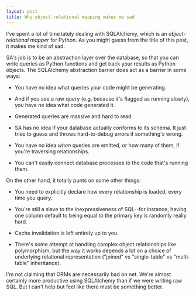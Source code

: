 ```yaml
---
layout: post
title: Why object-relational mapping makes me sad
---
```


I've spent a lot of time lately dealing with SQLAlchemy, which is an *object-relational mapper* for Python. As you might guess from the title of this post, it makes me kind of sad.

SA's job is to be an abstraction layer over the database, so that you can write queries as Python functions and get back your results as Python objects. The SQLAlchemy abstraction barrier does act as a barrier in some ways:

- You have no idea what queries your code might be generating.

- And if you see a raw query (e.g. because it's flagged as running slowly), you have no idea what code generated it.

- Generated queries are massive and hard to read.

- SA has no idea if your database actually conforms to its schema. It just tries to guess and throws hard-to-debug errors if something's wrong.

- You have no idea *when* queries are emitted, or how many of them, if you're traversing relationships.

- You can't easily connect database processes to the code that's running them.

On the other hand, it totally punts on some other things:

- You need to explicitly declare how every relationship is loaded, every time you query.

- You're still a slave to the inexpressiveness of SQL--for instance, having one column default to being equal to the primary key is randomly really hard.

- Cache invalidation is left entirely up to you.

- There's some attempt at handling complex object relationships like polymorphism, but the way it works depends a lot on a choice of underlying relational representation ("joined" vs "single-table" vs "multi-table" inheritance).

I'm not claiming that ORMs are necessarily bad on net. We're almost certainly more productive using SQLAlchemy than if we were writing raw SQL. But I can't help but feel like there must be something better.
